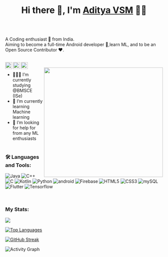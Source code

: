 ### <h1 align="center">Hi there 👋, I'm [Aditya VSM](https://github.com/AdityaVSM) 👨‍💻</h1>

<br><br>
<p>
A Coding enthusiast 🚀 from India.
<br>
Aiming to become a full-time Android developer 💸,learn ML, and to be an Open Source Contributor ❤️.
</p>
<br>

<a href="https://www.linkedin.com/in/aditya-vsm-9ba29a1b2//">
  <img align="left" alt="Aditya's Linkedin" width="22px" src="https://image.flaticon.com/icons/png/512/145/145807.png" />
</a>


<a href="https://twitter.com/VsmAditya">
  <img align="left" alt="Aditya VSM | Twitter" width="22px" src="https://image.flaticon.com/icons/png/512/733/733579.png" />
</a>

<a href="mailto:adityavsm55@gmail.com">
  <img align="left" alt="Aditya's Email" width="22px" src="https://image.flaticon.com/icons/png/512/888/888853.png" />
</a>
<br>

  <img align="right" height="350" width="380" src="https://media0.giphy.com/media/WTjXuYA2y4o3UZly3W/giphy.gif?cid=ecf05e47lu6r5q8j1sasz94tjre2n2cn37bxlcyywmes8plu&rid=giphy.gif&ct=g" />
  


- 👨🏽‍💻 I’m currently studying @BMSCE (ISe)
- 🌱 I’m currently learning Machine learning
- 🤔 I’m looking for help for from any ML enthusiasts
<br><br>

### 🛠️ Languages and Tools:

![Java](https://img.shields.io/badge/Java-ED8B00?style=for-the-badge&logo=java&logoColor=white)
![C++](https://img.shields.io/badge/C%2B%2B-00599C?style=for-the-badge&logo=c%2B%2B&logoColor=white)
![C](https://img.shields.io/badge/C-00599C?style=for-the-badge&logo=c&logoColor=white)
![Kotlin](https://img.shields.io/badge/Kotlin-0095D5?&style=for-the-badge&logo=kotlin&logoColor=white)
![Python](https://img.shields.io/badge/Python-3776AB?style=for-the-badge&logo=python&logoColor=white)
![android](https://img.shields.io/badge/Android-3DDC84?style=for-the-badge&logo=android&logoColor=white)
![Firebase](https://img.shields.io/badge/firebase-ffca28?style=for-the-badge&logo=firebase)
![HTML5](https://img.shields.io/badge/HTML5-E34F26?style=for-the-badge&logo=html5&logoColor=white)
![CSS3](https://img.shields.io/badge/CSS3-1572B6?style=for-the-badge&logo=css3&logoColor=white)
![mySQL](https://img.shields.io/badge/MySQL-00000F?style=for-the-badge&logo=mysql&logoColor=white)
![Flutter](https://img.shields.io/badge/Flutter-00000F?style=for-the-badge&logo=flutter&logoColor=white)
![Tensorflow](https://img.shields.io/badge/Tensorflow-00000F?style=for-the-badge&logo=Tensorflow&logoColor=white)

<br>

###  My Stats:
<img src="https://github-readme-stats.vercel.app/api?username=AdityaVSM&&show_icons=true&title_color=08d9d6&icon_color=ff2e63&text_color=eaeaea&bg_color=252a34">

[![Top Languages](https://github-readme-stats.vercel.app/api/top-langs/?username=AdityaVSM&layout=compact&show_icons=true&theme=tokyonight)](https://github.com/DenverCoder1/github-readme-streak-stats)

[![GitHub Streak](https://github-readme-streak-stats.herokuapp.com/?user=AdityaVSM&theme=tokyonight)](https://github.com/DenverCoder1/github-readme-streak-stats)

<img alt="Activity Graph" src="https://activity-graph.herokuapp.com/graph?username=AdityaVSM&theme=github"/>
